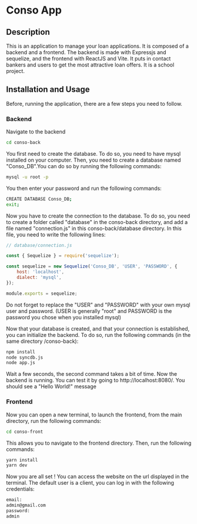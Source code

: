 # Conso App


## Description

This is an application to manage your loan applications. It is composed of a backend and a frontend. The backend is made with Expressjs and sequelize, and the frontend with ReactJS and Vite. It puts in contact bankers and users to get the most attractive loan offers. It is a school project.

## Installation and Usage

Before, running the application, there are a few steps you need to follow.

### Backend

Navigate to the backend

```bash
cd conso-back
```

You first need to create the database. To do so, you need to have mysql installed on your computer. Then, you need to create a database named "Conso_DB".You can do so by running the following commands:

```bash
mysql -u root -p
```
You then enter your password and run the following commands:

```bash
CREATE DATABASE Conso_DB;
exit;
```

Now you have to create the connection to the database. To do so, you need to create a folder called "database" in the conso-back directory, and add a file named "connection.js" in this conso-back/database directory. In this file, you need to write the following lines:


```javascript
// database/connection.js

const { Sequelize } = require('sequelize');

const sequelize = new Sequelize('Conso_DB', 'USER', 'PASSWORD', {
	host: 'localhost',
	dialect: 'mysql',
});

module.exports = sequelize; 
```
Do not forget to replace the "USER" and "PASSWORD" with your own mysql user and password. (USER is generally "root" and PASSWORD is the password you chose when you installed mysql)

Now that your database is created, and that your connection is established, you can initialize the backend. To do so, run the following commands (in the same directory /conso-back):


```bash
npm install
node syncdb.js
node app.js
```
Wait a few seconds, the second command takes a bit of time.
Now the backend is running. You can test it by going to http://localhost:8080/. You should see a "Hello World!" message

### Frontend

Now you can open a new terminal, to launch the frontend, from the main directory, run the following commands:

```bash
cd conso-front
```
This allows you to navigate to the frontend directory. Then, run the following commands:

```bash
yarn install
yarn dev
```

Now you are all set ! You can access the website on the url displayed in the terminal. 
The default user is a client, you can log in with the following credentials:

```bash
email:
admin@gmail.com
password:
admin
```
